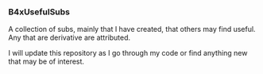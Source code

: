 ### B4xUsefulSubs

A collection of subs, mainly that I have created, that others may find useful. Any that are derivative are attributed.

I will update this repository as I go through my code or find anything new that may be of interest.
